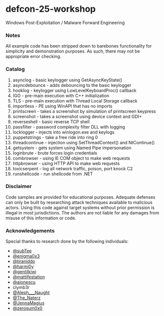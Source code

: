 # defcon-25-workshop
Windows Post-Exploitation / Malware Forward Engineering

### Notes

All example code has been stripped down to barebones functionality for simplicity and demonstration purposes. As such, there may not be appropriate error checking.

### Catalog

1. asynclog - basic keylogger using GetAsyncKeyState()
2. asyncdebounce - adds debouncing to the basic keylogger
3. hooklog - keylogger using LowLevelKeyboardProc() callback
4. IGO - pre-main execution with C++ initialization
5. TLS - pre-main execution with Thread Local Storage callback
6. importless - PE using WinAPI that has no imports
7. printscreen - takes a screenshot by simulation of printscreen keypress
8. screenshot - takes a screenshot using device context and GDI+
9. reverseshell - basic reverse TCP shell
10. passfilter - password complexity filter DLL with logging
11. locklogger - injects into winlogon.exe and keylogs
12. puppetstrings - take a free ride into ring 0
13. threadcontinue - injection using SetThreadContext() and NtContinue()
14. getsystem - gets system using Named Pipe impersonation
15. loginbrute - brute forces login credentials
16. combrowser - using IE COM object to make web requests
17. httpbrowser - using HTTP API to make web requests
18. toxicserpent - log all network traffic, poison, port knock C2
19. runshellcode - run shellcode from .NET

### Disclaimer
Code samples are provided for educational purposes. Adequate defenses can only be built by researching attack techniques available to malicious actors. Using this code against target systems without prior permission is illegal in most jurisdictions. The authors are not liable for any damages from misuse of this information or code.

### Acknowledgements
Special thanks to research done by the following individuals:

- [@subTee](https://twitter.com/subTee)
- [@enigma0x3](https://twitter.com/enigma0x3)
- [@tiraniddo](https://twitter.com/tiraniddo)
- [@harmj0y](https://twitter.com/harmj0y)
- [@gentilkiwi](https://twitter.com/gentilkiwi)
- [@mattifestation](https://twitter.com/mattifestation)
- [@aionescu](https://twitter.com/aionescu)
- clymb3r
- [@Aleph_\__Naught](https://twitter.com/Aleph___Naught)
- [@The_Naterz](https://twitter.com/The_Naterz)
- [@JennaMagius](https://twitter.com/JennaMagius)
- [@zerosum0x0](https://twitter.com/zerosum0x0)
